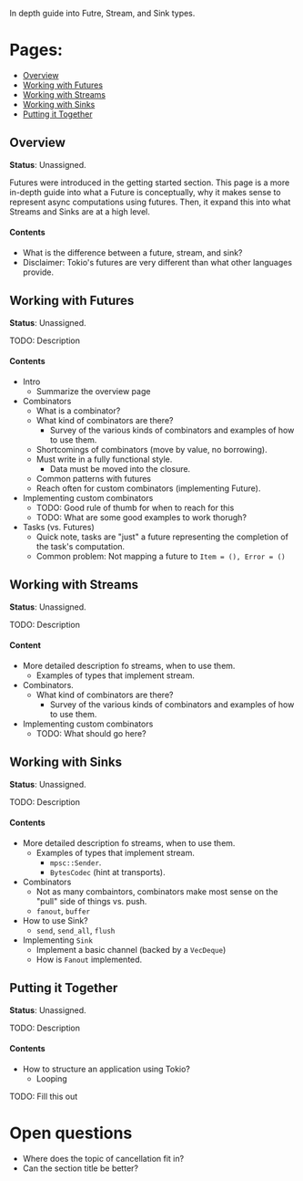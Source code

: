In depth guide into Futre, Stream, and Sink types.

# Pages:

* [Overview](#overview)
* [Working with Futures](#working-with-futures)
* [Working with Streams](#working-with-streams)
* [Working with Sinks](#working-with-sinks)
* [Putting it Together](#putting-it-together)

<a name="overview"></a>
## Overview

**Status**: Unassigned.

Futures were introduced in the getting started section. This page is a
more in-depth guide into what a Future is conceptually, why it makes
sense to represent async computations using futures. Then, it expand
this into what Streams and Sinks are at a high level.

#### Contents

* What is the difference between a future, stream, and sink?
* Disclaimer: Tokio's futures are very different than what other
  languages provide.

<a name="working-with-futures"></a>
## Working with Futures

**Status**: Unassigned.

TODO: Description

#### Contents

* Intro
  * Summarize the overview page
* Combinators
  * What is a combinator?
  * What kind of combinators are there?
    * Survey of the various kinds of combinators and examples of how
      to use them.
  * Shortcomings of combinators (move by value, no borrowing).
  * Must write in a fully functional style.
    * Data must be moved into the closure.
  * Common patterns with futures
  * Reach often for custom combinators (implementing Future).
* Implementing custom combinators
  * TODO: Good rule of thumb for when to reach for this
  * TODO: What are some good examples to work thorugh?
* Tasks (vs. Futures)
  * Quick note, tasks are "just" a future representing the
    completion of the task's computation.
  * Common problem: Not mapping a future to `Item = (), Error = ()`

<a name="working-with-streams"></a>
## Working with Streams

**Status**: Unassigned.

TODO: Description

#### Content

* More detailed description fo streams, when to use them.
  * Examples of types that implement stream.
* Combinators.
  * What kind of combinators are there?
    * Survey of the various kinds of combinators and examples of how
      to use them.
* Implementing custom combinators
  * TODO: What should go here?

<a name="working-with-sinks"></a>
## Working with Sinks

**Status**: Unassigned.

TODO: Description

#### Contents

* More detailed description fo streams, when to use them.
  * Examples of types that implement stream.
    * `mpsc::Sender`.
    * `BytesCodec` (hint at transports).
* Combinators
  * Not as many combaintors, combinators make most sense on the
    "pull" side of things vs. push.
  * `fanout`, `buffer`
* How to use Sink?
  * `send`, `send_all`, `flush`
* Implementing `Sink`
  * Implement a basic channel (backed by a `VecDeque`)
  * How is `Fanout` implemented.

<a name="putting-it-together"></a>
## Putting it Together

**Status**: Unassigned.

TODO: Description

#### Contents

* How to structure an application using Tokio?
  * Looping

TODO: Fill this out

# Open questions

* Where does the topic of cancellation fit in?
* Can the section title be better?
